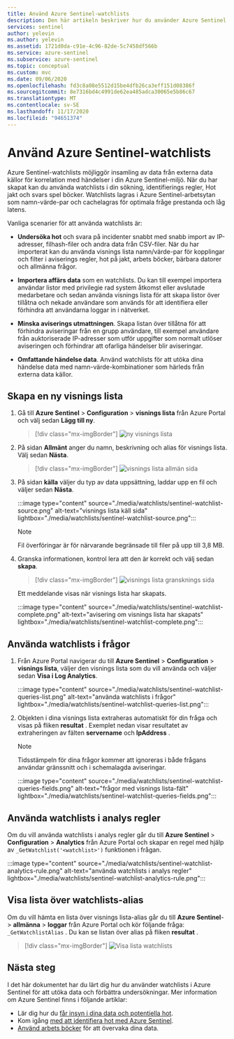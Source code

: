 ```yaml
---
title: Använd Azure Sentinel-watchlists
description: Den här artikeln beskriver hur du använder Azure Sentinel watchlists för att undersöka hot, importera affärs data, skapa listor över tillåtna och utöka händelse data.
services: sentinel
author: yelevin
ms.author: yelevin
ms.assetid: 1721d0da-c91e-4c96-82de-5c7458df566b
ms.service: azure-sentinel
ms.subservice: azure-sentinel
ms.topic: conceptual
ms.custom: mvc
ms.date: 09/06/2020
ms.openlocfilehash: fd3c8a08e5512d15be4dfb26ca3eff151d08386f
ms.sourcegitcommit: 8e7316bd4c4991de62ea485adca30065e5b86c67
ms.translationtype: MT
ms.contentlocale: sv-SE
ms.lasthandoff: 11/17/2020
ms.locfileid: "94651374"
---
```

# <a name="use-azure-sentinel-watchlists"></a>Använd Azure Sentinel-watchlists

Azure Sentinel-watchlists möjliggör insamling av data från externa data källor för korrelation med händelser i din Azure Sentinel-miljö. När du har skapat kan du använda watchlists i din sökning, identifierings regler, Hot jakt och svars spel böcker. Watchlists lagras i Azure Sentinel-arbetsytan som namn-värde-par och cachelagras för optimala fråge prestanda och låg latens.

Vanliga scenarier för att använda watchlists är:

- **Undersöka hot** och svara på incidenter snabbt med snabb import av IP-adresser, filhash-filer och andra data från CSV-filer. När du har importerat kan du använda visnings lista namn/värde-par för kopplingar och filter i aviserings regler, hot på jakt, arbets böcker, bärbara datorer och allmänna frågor.

- **Importera affärs data** som en watchlists. Du kan till exempel importera användar listor med privilegie rad system åtkomst eller avslutade medarbetare och sedan använda visnings lista för att skapa listor över tillåtna och nekade användare som används för att identifiera eller förhindra att användarna loggar in i nätverket.

- **Minska aviserings utmattningen**. Skapa listan över tillåtna för att förhindra aviseringar från en grupp användare, till exempel användare från auktoriserade IP-adresser som utför uppgifter som normalt utlöser aviseringen och förhindrar att ofarliga händelser blir aviseringar.

- **Omfattande händelse data**. Använd watchlists för att utöka dina händelse data med namn-värde-kombinationer som härleds från externa data källor.

## <a name="create-a-new-watchlist"></a>Skapa en ny visnings lista

1. Gå till **Azure Sentinel**  >  **Configuration**  >  **visnings lista** från Azure Portal och välj sedan **Lägg till ny**.

    > [!div class="mx-imgBorder"]
    > ![ny visnings lista](./media/watchlists/sentinel-watchlist-new.png)

1. På sidan **Allmänt** anger du namn, beskrivning och alias för visnings lista. Välj sedan **Nästa**.

    > [!div class="mx-imgBorder"]
    > ![visnings lista allmän sida](./media/watchlists/sentinel-watchlist-general.png)

1. På sidan **källa** väljer du typ av data uppsättning, laddar upp en fil och väljer sedan **Nästa**.

    :::image type="content" source="./media/watchlists/sentinel-watchlist-source.png" alt-text="visnings lista käll sida" lightbox="./media/watchlists/sentinel-watchlist-source.png":::

    > [!NOTE]
    >
    > Fil överföringar är för närvarande begränsade till filer på upp till 3,8 MB.

1. Granska informationen, kontrol lera att den är korrekt och välj sedan **skapa**.

    > [!div class="mx-imgBorder"]
    > ![visnings lista gransknings sida](./media/watchlists/sentinel-watchlist-review.png)

    Ett meddelande visas när visnings lista har skapats.

    :::image type="content" source="./media/watchlists/sentinel-watchlist-complete.png" alt-text="avisering om visnings lista har skapats" lightbox="./media/watchlists/sentinel-watchlist-complete.png":::

## <a name="use-watchlists-in-queries"></a>Använda watchlists i frågor

1. Från Azure Portal navigerar du till **Azure Sentinel**  >  **Configuration**  >  **visnings lista**, väljer den visnings lista som du vill använda och väljer sedan **Visa i Log Analytics**.

    :::image type="content" source="./media/watchlists/sentinel-watchlist-queries-list.png" alt-text="använda watchlists i frågor" lightbox="./media/watchlists/sentinel-watchlist-queries-list.png":::

1. Objekten i dina visnings lista extraheras automatiskt för din fråga och visas på fliken **resultat** . Exemplet nedan visar resultatet av extraheringen av fälten **servername** och **IpAddress** .

    > [!NOTE]
    > Tidsstämpeln för dina frågor kommer att ignoreras i både frågans användar gränssnitt och i schemalagda aviseringar.

    :::image type="content" source="./media/watchlists/sentinel-watchlist-queries-fields.png" alt-text="frågor med visnings lista-fält" lightbox="./media/watchlists/sentinel-watchlist-queries-fields.png":::
    
## <a name="use-watchlists-in-analytics-rules"></a>Använda watchlists i analys regler

Om du vill använda watchlists i analys regler går du till **Azure Sentinel**  >  **Configuration**  >  **Analytics** från Azure Portal och skapar en regel med hjälp av `_GetWatchlist('<watchlist>')` funktionen i frågan.

:::image type="content" source="./media/watchlists/sentinel-watchlist-analytics-rule.png" alt-text="använda watchlists i analys regler" lightbox="./media/watchlists/sentinel-watchlist-analytics-rule.png":::

## <a name="view-list-of-watchlists-aliases"></a>Visa lista över watchlists-alias

Om du vill hämta en lista över visnings lista-alias går du till **Azure Sentinel**-  >  **allmänna**  >  **loggar** från Azure Portal och kör följande fråga: `_GetWatchlistAlias` . Du kan se listan över alias på fliken **resultat** .

> [!div class="mx-imgBorder"]
> ![Visa lista watchlists](./media/watchlists/sentinel-watchlist-alias.png)

## <a name="next-steps"></a>Nästa steg
I det här dokumentet har du lärt dig hur du använder watchlists i Azure Sentinel för att utöka data och förbättra undersökningar. Mer information om Azure Sentinel finns i följande artiklar:
- Lär dig hur du [får insyn i dina data och potentiella hot](quickstart-get-visibility.md).
- Kom igång [med att identifiera hot med Azure Sentinel](./tutorial-detect-threats-built-in.md).
- [Använd arbets böcker](tutorial-monitor-your-data.md) för att övervaka dina data.